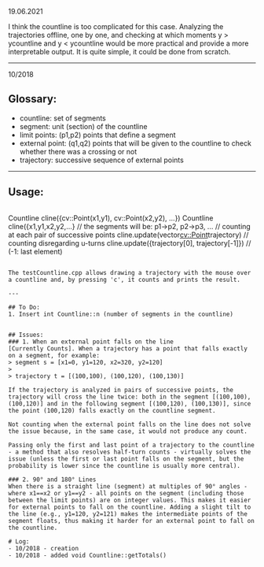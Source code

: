 19.06.2021

I think the countline is too complicated for this case. Analyzing the trajectories offline, one by one, and checking at which moments y > ycountline and y < ycountline would be more practical and provide a more interpretable output.
It is quite simple, it could be done from scratch.

---

10/2018
## Glossary:
- countline: set of segments
- segment: unit (section) of the countline
- limit points: (p1,p2) points that define a segment
- external point: (q1,q2) points that will be given to the countline to check whether there was a crossing or not
- trajectory: successive sequence of external points

---

## Usage:
>```
Countline cline({cv::Point(x1,y1), cv::Point(x2,y2), ...})
Countline cline({x1,y1,x2,y2,...}
// the segments will be: p1->p2, p2->p3, ...
// counting at each pair of successive points
cline.update(vector<cv::Point>trajectory)
// counting disregarding u-turns
cline.update({trajectory[0], trajectory[-1]}) // (-1: last element)
```

The testCountline.cpp allows drawing a trajectory with the mouse over a countline and, by pressing 'c', it counts and prints the result.

---

## To Do:
1. Insert int Countline::n (number of segments in the countline)


## Issues:
### 1. When an external point falls on the line
[Currently Counts]. When a trajectory has a point that falls exactly on a segment, for example:
> segment s = [x1=0, y1=120, x2=320, y2=120]
>
> trajectory t = [(100,100), (100,120), (100,130)]

If the trajectory is analyzed in pairs of successive points, the trajectory will cross the line twice: both in the segment [(100,100),(100,120)] and in the following segment [(100,120), (100,130)], since the point (100,120) falls exactly on the countline segment.

Not counting when the external point falls on the line does not solve the issue because, in the same case, it would not produce any count.

Passing only the first and last point of a trajectory to the countline - a method that also resolves half-turn counts - virtually solves the issue (unless the first or last point falls on the segment, but the probability is lower since the countline is usually more central).

### 2. 90° and 180° Lines
When there is a straight line (segment) at multiples of 90° angles - where x1==x2 or y1==y2 - all points on the segment (including those between the limit points) are on integer values. This makes it easier for external points to fall on the countline. Adding a slight tilt to the line (e.g., y1=120, y2=121) makes the intermediate points of the segment floats, thus making it harder for an external point to fall on the countline.

# Log:
- 10/2018 - creation
- 10/2018 - added void Countline::getTotals()
